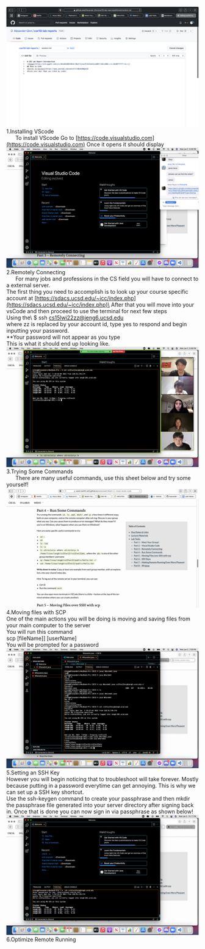 ![Image](LabReport.png)
1.Installing VScode\
&nbsp;&nbsp;&nbsp;&nbsp;&nbsp;&nbsp;To install VScode Go to [https://code.visualstudio.com](https://code.visualstudio.com) 
Once it opens it should display\
![Image](VSCODEstartpage.png)
<Br/>
2.Remotely Connecting\
&nbsp;&nbsp;&nbsp;&nbsp;&nbsp;&nbsp;For many jobs and professions in the CS field you will have to connect to a external server.\
The first thing you need to accomplish is to look up your course specific account at [https://sdacs.ucsd.edu/~icc/index.php](https://sdacs.ucsd.edu/~icc/index.php)\
After that you will move into your vsCode and then proceed to use the terminal for next few steps\
Using the\ 
$ ssh cs15lwi22zz@ieng6.ucsd.edu\
where zz is replaced by your account id, type yes to respond and begin inputting your password.\
**Your password will not appear as you type\
This is what it should end up looking like.
![Image](RealStep2.png)
<Br/>
3.Trying Some Commands\
&nbsp;&nbsp;&nbsp;&nbsp;&nbsp;&nbsp;There are many useful commands, use this sheet below and try some yourself!
![Image](CommandList.png)
<Br/>
4.Moving files with SCP\
One of the main actions you will be doing is moving and saving files from your main computer to the server\
You will run this command\
scp [fileName]] [userName]\
You will be prompted for a password\
![Image](Step2.png)
<Br/>
5.Setting an SSH Key\
However you will begin noticing that to troubleshoot will take forever. Mostly because putting in a password everytime can get annoying. This is why we can set up a SSH key shortcut.\
Use the ssh-keygen command to create your passphrase and then mkdir the passphrase file generated into your server directory after signing back in. Once that is done you can now sign in via passphrase as shown below!
![Image](passPhrase.png)
<Br/>
6.Optimize Remote Running
<Br/>

